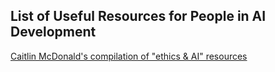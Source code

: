 
## List of Useful Resources for People in AI Development

[Caitlin McDonald's compilation of "ethics & AI" resources](https://www.gitbook.com/book/caitiewrites/ai-ethics-reading-list/details)
